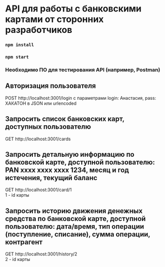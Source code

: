 # API для работы с банковскими картами от сторонних разработчиков

### `npm install`

### `npm start`

### Необходимо ПО для тестирования API (например, Postman)

## Авторизация пользователя

POST http://localhost:3001/login с параметрами login: Анастасия, pass: ХАКАТОН в JSON или urlencoded

## Запросить список банковских карт, доступных пользователю

GET http://localhost:3001/cards

## Запросить детальную информацию по банковской карте, доступной пользователю: PAN xxxx xxxx xxxx 1234, месяц и год истечения, текущий баланс

GET http://localhost:3001/card/1 <br>
1 - id карты

## Запросить историю движения денежных средства по банковской карте, доступной пользователю: дата/время, тип операции (поступление, списание), сумма операции, контрагент

GET http://localhost:3001/history/2 <br>
2 - id карты
